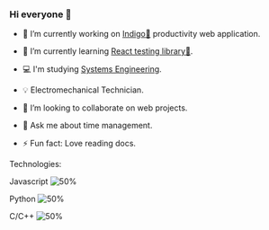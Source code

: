 ### Hi everyone 👋

- 🔭 I’m currently working on [Indigo:cherries:](https://indigo-taskmanager.herokuapp.com/) productivity web application.

   
- :octopus: I’m currently learning [React testing library:test_tube:](https://testing-library.com/docs/react-testing-library/intro).
- :computer: I'm studying [Systems Engineering](https://en.wikipedia.org/wiki/Systems_engineering).
- 💡 Electromechanical Technician.
- 👯 I’m looking to collaborate on web projects.
- 💬 Ask me about time management.
- ⚡ Fun fact: Love reading docs.

Technologies:

Javascript  ![50%](https://progress-bar.dev/96)

Python      ![50%](https://progress-bar.dev/80)

C/C++       ![50%](https://progress-bar.dev/40)



